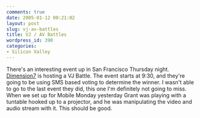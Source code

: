 ```yaml
---
comments: true
date: 2005-01-12 00:21:02
layout: post
slug: vj-av-battles
title: VJ / AV Battles
wordpress_id: 390
categories:
- Silicon Valley
---
```


There's an interesting event up in San Francisco Thursday night. [Dimension7](http://www.dimension7.com) is hosting a VJ Battle. The event starts at 9:30, and they're going to be using SMS based voting to determine the winner. I wasn't able to go to the last event they did, this one I'm definitely not going to miss. When we set up for Mobile Monday yesterday Grant was playing with a tuntable hooked up to a projector, and he was manipulating the video and audio stream with it. This should be good.
